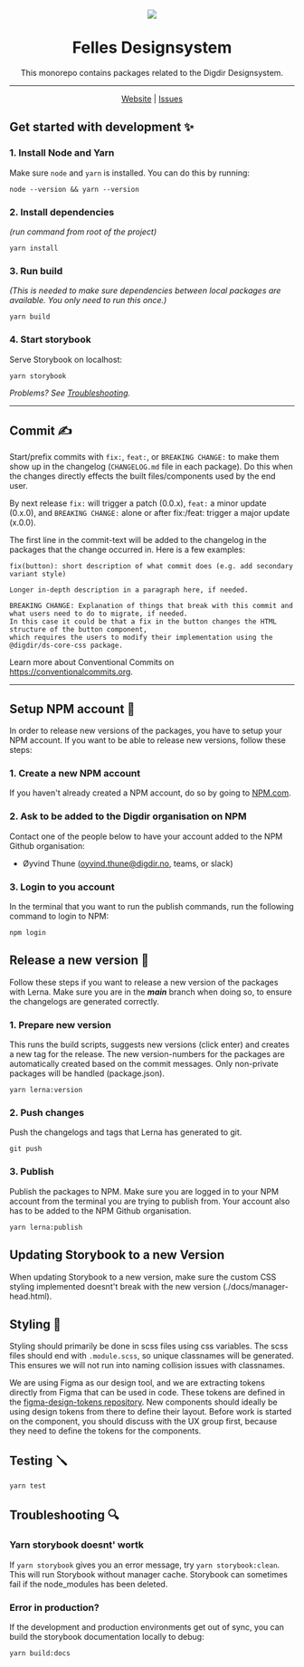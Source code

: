 <h1 align="center">
    <img src="https://i.imgur.com/aa1IP0w.png" />
    <br/>  <br/>Felles Designsystem
</h1>
<div align="center">
<p>This monorepo contains packages related to the Digdir Designsystem.</p>
  
<hr>
    <a href="https://digdir.github.io/designsystem">Website</a> | <a href="https://github.com/digdir/designsystem/issues">Issues</a>
<br/>
</div>



## Get started with development ✨

### 1. Install Node and Yarn

Make sure `node` and `yarn` is installed. You can do this by running:

`node --version && yarn --version`

### 2. Install dependencies
_(run command from root of the project)_

`yarn install`

### 3. Run build

_(This is needed to make sure dependencies between local packages are available. You only need to run this once.)_

`yarn build`

### 4. Start storybook

Serve Storybook on localhost:

`yarn storybook`


_Problems? See [Troubleshooting](#troubleshooting-🔍)._

---

## Commit ✍️

Start/prefix commits with `fix:`, `feat:`, or `BREAKING CHANGE:` to make them show up in the changelog (`CHANGELOG.md` file in each package). Do this when the changes directly effects the built files/components used by the end user.

By next release `fix:` will trigger a patch (0.0.x), `feat:` a minor update (0.x.0), and `BREAKING CHANGE:` alone or after fix:/feat: trigger a major update (x.0.0).

The first line in the commit-text will be added to the changelog in the packages that the change occurred in. Here is a few examples:

```
fix(button): short description of what commit does (e.g. add secondary variant style)

Longer in-depth description in a paragraph here, if needed.

BREAKING CHANGE: Explanation of things that break with this commit and what users need to do to migrate, if needed.
In this case it could be that a fix in the button changes the HTML structure of the button component, 
which requires the users to modify their implementation using the @digdir/ds-core-css package.
```

Learn more about Conventional Commits on https://conventionalcommits.org.

---

## Setup NPM account 👷
In order to release new versions of the packages, you have to setup your NPM account. 
If you want to be able to release new versions, follow these steps:

### 1. Create a new NPM account
If you haven't already created a NPM account, do so by going to [NPM.com](https://www.npmjs.com/).

### 2. Ask to be added to the Digdir organisation on NPM
Contact one of the people below to have your account added to the NPM Github organisation:
* Øyvind Thune (oyvind.thune@digdir.no, teams, or slack)


### 3. Login to you account
In the terminal that you want to run the publish commands, run the following command to login to NPM:

`npm login`

## Release a new version 🚀
Follow these steps if you want to release a new version of the packages with Lerna.
Make sure you are in the ***main*** branch when doing so, to ensure the changelogs are generated correctly.

### 1. Prepare new version
This runs the build scripts, suggests new versions (click enter) and creates a new tag for the release.
The new version-numbers for the packages are automatically created based on the commit messages. Only non-private packages will be handled (package.json).

`yarn lerna:version`



### 2. Push changes
Push the changelogs and tags that Lerna has generated to git.

`git push`


### 3. Publish
Publish the packages to NPM. Make sure you are logged in to your NPM account from the terminal you are trying to publish from. 
Your account also has to be added to the NPM Github organisation.

`yarn lerna:publish`


## Updating Storybook to a new Version
When updating Storybook to a new version, 
make sure the custom CSS styling implemented doesnt't break with the new version (./docs/manager-head.html).


## Styling 🎨
Styling should primarily be done in scss files using css variables. The scss files should end with `.module.scss`, so unique classnames will be generated. This ensures we will not run into naming collision issues with classnames.

We are using Figma as our design tool, and we are extracting tokens directly from Figma that can be used in code. These tokens are defined in the [figma-design-tokens repository](https://github.com/Altinn/figma-design-tokens). New components should ideally be using design tokens from there to define their layout. Before work is started on the component, you should discuss with the UX group first, because they need to define the tokens for the components.


## Testing 🪛
`yarn test`


## Troubleshooting 🔍

### Yarn storybook doesnt' wortk
If `yarn storybook` gives you an error message, try `yarn storybook:clean`. This will run Storybook without manager cache. 
Storybook can sometimes fail if the node_modules has been deleted.

### Error in production?
If the development and production environments get out of sync, you can build the storybook documentation locally to debug:

`yarn build:docs`